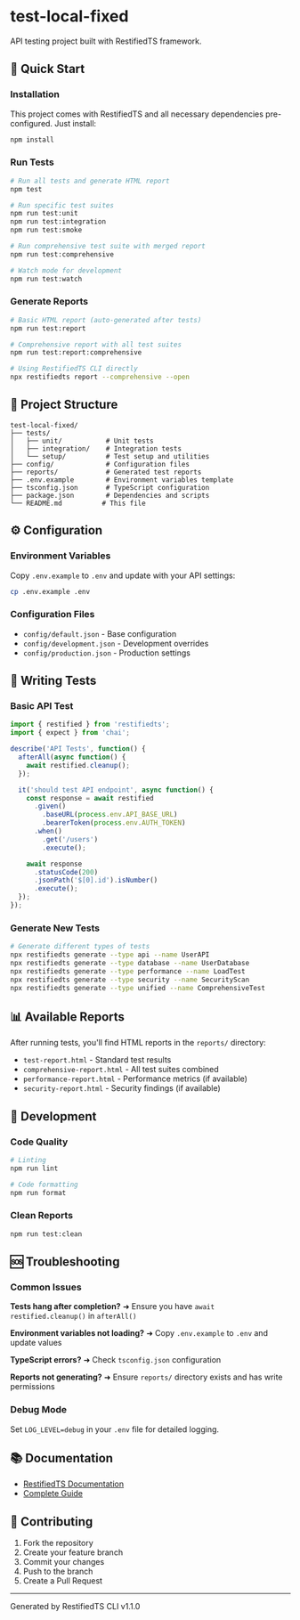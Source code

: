 # test-local-fixed

API testing project built with RestifiedTS framework.

## 🚀 Quick Start

### Installation

This project comes with RestifiedTS and all necessary dependencies pre-configured. Just install:

```bash
npm install
```

### Run Tests

```bash
# Run all tests and generate HTML report
npm test

# Run specific test suites
npm run test:unit
npm run test:integration
npm run test:smoke

# Run comprehensive test suite with merged report
npm run test:comprehensive

# Watch mode for development
npm run test:watch
```

### Generate Reports

```bash
# Basic HTML report (auto-generated after tests)
npm run test:report

# Comprehensive report with all test suites
npm run test:report:comprehensive

# Using RestifiedTS CLI directly
npx restifiedts report --comprehensive --open
```

## 📁 Project Structure

```
test-local-fixed/
├── tests/
│   ├── unit/           # Unit tests
│   ├── integration/    # Integration tests
│   └── setup/          # Test setup and utilities
├── config/             # Configuration files
├── reports/            # Generated test reports
├── .env.example        # Environment variables template
├── tsconfig.json       # TypeScript configuration
├── package.json        # Dependencies and scripts
└── README.md          # This file
```

## ⚙️ Configuration

### Environment Variables

Copy `.env.example` to `.env` and update with your API settings:

```bash
cp .env.example .env
```

### Configuration Files

- `config/default.json` - Base configuration
- `config/development.json` - Development overrides
- `config/production.json` - Production settings

## 🧪 Writing Tests

### Basic API Test

```typescript
import { restified } from 'restifiedts';
import { expect } from 'chai';

describe('API Tests', function() {
  afterAll(async function() {
    await restified.cleanup();
  });

  it('should test API endpoint', async function() {
    const response = await restified
      .given()
        .baseURL(process.env.API_BASE_URL)
        .bearerToken(process.env.AUTH_TOKEN)
      .when()
        .get('/users')
        .execute();

    await response
      .statusCode(200)
      .jsonPath('$[0].id').isNumber()
      .execute();
  });
});
```

### Generate New Tests

```bash
# Generate different types of tests
npx restifiedts generate --type api --name UserAPI
npx restifiedts generate --type database --name UserDatabase
npx restifiedts generate --type performance --name LoadTest
npx restifiedts generate --type security --name SecurityScan
npx restifiedts generate --type unified --name ComprehensiveTest
```

## 📊 Available Reports

After running tests, you'll find HTML reports in the `reports/` directory:

- `test-report.html` - Standard test results
- `comprehensive-report.html` - All test suites combined
- `performance-report.html` - Performance metrics (if available)
- `security-report.html` - Security findings (if available)

## 🔧 Development

### Code Quality

```bash
# Linting
npm run lint

# Code formatting
npm run format
```

### Clean Reports

```bash
npm run test:clean
```

## 🆘 Troubleshooting

### Common Issues

**Tests hang after completion?**
➜ Ensure you have `await restified.cleanup()` in `afterAll()`

**Environment variables not loading?**
➜ Copy `.env.example` to `.env` and update values

**TypeScript errors?**
➜ Check `tsconfig.json` configuration

**Reports not generating?**
➜ Ensure `reports/` directory exists and has write permissions

### Debug Mode

Set `LOG_LEVEL=debug` in your `.env` file for detailed logging.

## 📚 Documentation

- [RestifiedTS Documentation](https://github.com/ersinghrajkr/RestifiedTS)
- [Complete Guide](https://github.com/ersinghrajkr/RestifiedTS/blob/main/RESTIFIEDTS-GUIDE.md)

## 🤝 Contributing

1. Fork the repository
2. Create your feature branch
3. Commit your changes
4. Push to the branch
5. Create a Pull Request

---

Generated by RestifiedTS CLI v1.1.0

